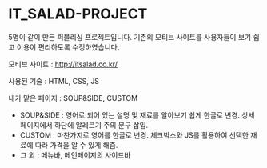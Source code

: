 # IT_SALAD-PROJECT

5명이 같이 만든 퍼블리싱 프로젝트입니다.
기존의 모티브 사이트를 사용자들이 보기 쉽고 이용이 편리하도록 수정하였습니다.

모티브 사이트 : http://itsalad.co.kr/ 

사용된 기술 : HTML, CSS, JS

내가 맡은 페이지 : SOUP&SIDE, CUSTOM
  - SOUP&SIDE : 영어로 되어 있는 설명 및 재료를 알아보기 쉽게 한글로 변경.
                상세 페이지에서 하단에 알레르기 주의 문구 삽입.
  - CUSTOM : 마찬가지로 영어를 한글로 변경.
             체크박스와 JS를 활용하여 선택한 재료에 따라 가격을 알 수 있게 해줌.
  - 그 외 : 메뉴바, 메인페이지의 사이드바 
